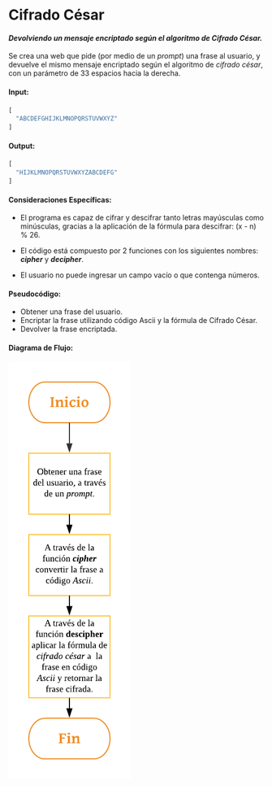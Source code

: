 # Cifrado César
#### *Devolviendo un mensaje encriptado según el algoritmo de Cifrado César.*



Se crea una web que pide (por medio de un *prompt*) una frase al usuario, y devuelve el mismo mensaje encriptado según el algoritmo de *cifrado césar*, con un parámetro de 33 espacios hacia la derecha.


#### Input:
```javascript
[
  "ABCDEFGHIJKLMNOPQRSTUVWXYZ"
]
```
#### Output:
```javascript
[
  "HIJKLMNOPQRSTUVWXYZABCDEFG"
]
```

#### Consideraciones Específicas:
- El programa es capaz de cifrar y descifrar tanto letras mayúsculas como minúsculas, gracias a la aplicación de la fórmula para descifrar: (x - n) % 26.

- El código está compuesto por 2 funciones con los siguientes nombres: **_cipher_** y **_decipher_**.

- El usuario no puede ingresar un campo vacío o que contenga números.


#### Pseudocódigo:

- Obtener una frase del usuario.
- Encriptar la frase utilizando código Ascii y la fórmula de Cifrado César.
- Devolver la frase encriptada.

#### Diagrama de Flujo:
![Diagrama de flujo de cifrado cesar](assets/images/DiagramaCifradoCesar.png)
